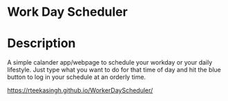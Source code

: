 # Work Day Scheduler 
# Description
A simple calander app/webpage to schedule your workday or your daily lifestyle. Just type what you want to do for that time of day and hit the blue button to log in your schedule at an orderly time.

https://rteekasingh.github.io/WorkerDayScheduler/


